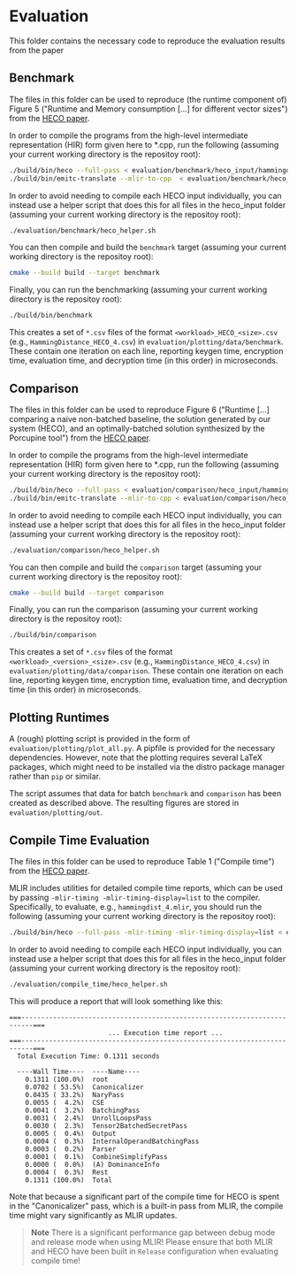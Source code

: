 # Evaluation
This folder contains the necessary code to reproduce the evaluation results from the paper

## Benchmark

The files in this folder can be used to reproduce (the runtime component of) Figure 5 ("Runtime and Memory consumption [...] for different vector sizes") from the [HECO paper](https://arxiv.org/abs/2202.01649).

In order to compile the programs from the high-level intermediate representation (HIR) form given here to *.cpp, run the following (assuming your current working directory is the repositoy root):
```sh
./build/bin/heco --full-pass < evaluation/benchmark/heco_input/hammingdistance_4.mlir > evaluation/benchmark/heco_output/hammingdist_4.mlir
./build/bin/emitc-translate --mlir-to-cpp  < evaluation/benchmark/heco_output/hammingdistance_4.mlir > evaluation/heco_output/hammingdist_4.cpp
```

In order to avoid needing to compile each HECO input individually, you can instead use a helper script that does this for all files in the heco_input folder (assuming your current working directory is the repositoy root):
```sh
./evaluation/benchmark/heco_helper.sh
```

You can then compile and build the `benchmark` target (assuming your current working directory is the repositoy root): 
```sh
cmake --build build --target benchmark
```

Finally, you can run the benchmarking (assuming your current working directory is the repositoy root): 
```sh
./build/bin/benchmark
```
This creates a set of `*.csv` files of the format `<workload>_HECO_<size>.csv` (e.g., `HammingDistance_HECO_4.csv`) in `evaluation/plotting/data/benchmark`.
These contain one iteration on each line, reporting keygen time, encryption time, evaluation time, and decryption time (in this order) in microseconds.

## Comparison

The files in this folder can be used to reproduce Figure 6 ("Runtime [...] comparing a naive non-batched baseline, the solution generated by our system (HECO), and an optimally-batched solution synthesized by the Porcupine tool") from the [HECO paper](https://arxiv.org/abs/2202.01649).

In order to compile the programs from the high-level intermediate representation (HIR) form given here to *.cpp, run the following (assuming your current working directory is the repositoy root):
```sh
./build/bin/heco --full-pass < evaluation/comparison/heco_input/hammingdistance_4.mlir > evaluation/comparison/heco_output/hammingdist_4.mlir
./build/bin/emitc-translate --mlir-to-cpp < evaluation/comparison/heco_output/hammingdistance_4.mlir > evaluation/heco_output/hammingdist_4.cpp
```

In order to avoid needing to compile each HECO input individually, you can instead use a helper script that does this for all files in the heco_input folder (assuming your current working directory is the repositoy root):
```sh
./evaluation/comparison/heco_helper.sh
```
You can then compile and build the `comparison` target (assuming your current working directory is the repositoy root): 
```sh
cmake --build build --target comparison
```

Finally, you can run the comparison (assuming your current working directory is the repositoy root): 
```sh
./build/bin/comparison
```
This creates a set of `*.csv` files of the format `<workload>_<version>_<size>.csv` (e.g., `HammingDistance_HECO_4.csv`) in `evaluation/plotting/data/comparison`.
These contain one iteration on each line, reporting keygen time, encryption time, evaluation time, and decryption time (in this order) in microseconds.


## Plotting Runtimes
A (rough) plotting script is provided in the form of `evaluation/plotting/plot_all.py`. A pipfile is provided for the necessary dependencies.
However, note that the plotting requires several LaTeX packages, which might need to be installed via the distro package manager rather than `pip` or similar.

The script assumes that data for batch `benchmark` and `comparison` has been created as described above. The resulting figures are stored in `evaluation/plotting/out`.

## Compile Time Evaluation

The files in this folder can be used to reproduce Table 1 ("Compile time") from the [HECO paper](https://arxiv.org/abs/2202.01649).

MLIR includes utilities for detailed compile time reports, which can be used by passing `-mlir-timing -mlir-timing-display=list` to the compiler.
Specifically, to evaluate, e.g., `hammingdist_4.mlir`, you should run the following (assuming your current working directory is the repositoy root):
```sh
./build/bin/heco --full-pass -mlir-timing -mlir-timing-display=list < evaluation/compile_time/heco_input/hammingdistance_4.mlir
```
In order to avoid needing to compile each HECO input individually, you can instead use a helper script that does this for all files in the heco_input folder (assuming your current working directory is the repositoy root):
```sh
./evaluation/compile_time/heco_helper.sh
```


This will produce a report that will look something like this:

``` 
===-------------------------------------------------------------------------===
                         ... Execution time report ...
===-------------------------------------------------------------------------===
  Total Execution Time: 0.1311 seconds

  ----Wall Time----  ----Name----
    0.1311 (100.0%)  root
    0.0702 ( 53.5%)  Canonicalizer
    0.0435 ( 33.2%)  NaryPass
    0.0055 (  4.2%)  CSE
    0.0041 (  3.2%)  BatchingPass
    0.0031 (  2.4%)  UnrollLoopsPass
    0.0030 (  2.3%)  Tensor2BatchedSecretPass
    0.0005 (  0.4%)  Output
    0.0004 (  0.3%)  InternalOperandBatchingPass
    0.0003 (  0.2%)  Parser
    0.0001 (  0.1%)  CombineSimplifyPass
    0.0000 (  0.0%)  (A) DominanceInfo
    0.0004 (  0.3%)  Rest
    0.1311 (100.0%)  Total
```

Note that because a significant part of the compile time for HECO is spent in the "Canonicalizer" pass, which is a built-in pass from MLIR, the compile time might vary significantly as MLIR updates.


> **Note**
> There is a significant performance gap between debug mode and release mode when using MLIR! Please ensure that both MLIR and HECO have been built in `Release` configuration when evaluating compile time!